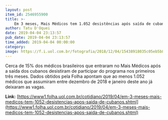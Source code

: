 ```yaml
---
layout: post
item_id: 2546955900
title: >-
    Em 3 meses, Mais Médicos tem 1.052 desistências após saída de cubanos
author: Tatu D'Oquei
date: 2019-04-04 23:13:57
pub_date: 2019-04-04 23:13:57
time_added: 2019-04-04 00:00:00
category: 
image: https://f.i.uol.com.br/fotografia/2018/12/04/15438918035c05eb5b865b8_1543891803_3x2_rt.jpg
---
```


Cerca de 15% dos médicos brasileiros que entraram no Mais Médicos após a saída dos cubanos desistiram de participar do programa nos primeiros três meses. Dados obtidos pela Folha apontam que ao menos 1.052 médicos que assumiram entre dezembro de 2018 e janeiro deste ano já deixaram as vagas.

**Link:** [https://www1.folha.uol.com.br/cotidiano/2019/04/em-3-meses-mais-medicos-tem-1052-desistencias-apos-saida-de-cubanos.shtml](https://www1.folha.uol.com.br/cotidiano/2019/04/em-3-meses-mais-medicos-tem-1052-desistencias-apos-saida-de-cubanos.shtml)

